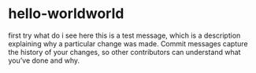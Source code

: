 # hello-worldworld
first try
what do i see here
this is a test
message, which is a description explaining why a particular change was made. Commit messages capture the history of your changes, so other contributors can understand what you’ve done and why.
